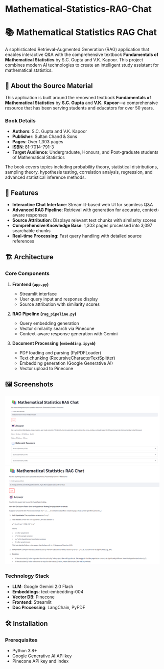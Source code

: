 # Mathematical-Statistics-RAG-Chat
# 📚 Mathematical Statistics RAG Chat

A sophisticated Retrieval-Augmented Generation (RAG) application that enables interactive Q&A with the comprehensive textbook **Fundamentals of Mathematical Statistics** by S.C. Gupta and V.K. Kapoor. This project combines modern AI technologies to create an intelligent study assistant for mathematical statistics.

## 📖 About the Source Material

This application is built around the renowned textbook **Fundamentals of Mathematical Statistics** by **S.C. Gupta** and **V.K. Kapoor**—a comprehensive resource that has been serving students and educators for over 50 years.

### Book Details
- **Authors**: S.C. Gupta and V.K. Kapoor  
- **Publisher**: Sultan Chand & Sons   
- **Pages**: Over 1,303 pages  
- **ISBN**: 81-7014-791-3   
- **Target Audience**: Undergraduate, Honours, and Post-graduate students of Mathematical Statistics  

The book covers topics including probability theory, statistical distributions, sampling theory, hypothesis testing, correlation analysis, regression, and advanced statistical inference methods.

## 🚀 Features

- **Interactive Chat Interface**: Streamlit-based web UI for seamless Q&A  
- **Advanced RAG Pipeline**: Retrieval with generation for accurate, context-aware responses  
- **Source Attribution**: Displays relevant text chunks with similarity scores  
- **Comprehensive Knowledge Base**: 1,303 pages processed into 3,097 searchable chunks  
- **Real-time Processing**: Fast query handling with detailed source references  

## 🏗️ Architecture

### Core Components

1. **Frontend (`app.py`)**  
   - Streamlit interface  
   - User query input and response display  
   - Source attribution with similarity scores  

2. **RAG Pipeline (`rag_pipeline.py`)**  
   - Query embedding generation  
   - Vector similarity search via Pinecone  
   - Context-aware response generation with Gemini  

3. **Document Processing (`embedding.ipynb`)**  
   - PDF loading and parsing (PyPDFLoader)  
   - Text chunking (RecursiveCharacterTextSplitter)  
   - Embedding generation (Google Generative AI)  
   - Vector upload to Pinecone

## 🖼 Screenshots

![Mathematical-Statistics-RAG-Chat](ScreenShots/Screenshot.png)
![Mathematical-Statistics-RAG-Chat](ScreenShots/Screenshot1.png)

### Technology Stack

- **LLM**: Google Gemini 2.0 Flash  
- **Embeddings**: text-embedding-004  
- **Vector DB**: Pinecone  
- **Frontend**: Streamlit  
- **Doc Processing**: LangChain, PyPDF  

## 🛠️ Installation

### Prerequisites

- Python 3.8+  
- Google Generative AI API key  
- Pinecone API key and index  


